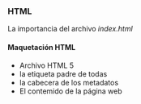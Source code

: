 ### HTML
La importancia del archivo *index.html*
#### Maquetación HTML
+ <!DOCTYPE html> Archivo HTML 5
+ <html> la etiqueta padre de todas
+ <head> la cabecera de los metadatos
+ <body> El contemido de la página web